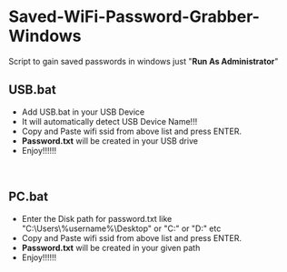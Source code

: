 # Saved-WiFi-Password-Grabber-Windows
Script to gain saved passwords in windows just "<b>Run As Administrator</b>" 
<h2>USB.bat</h2>
<ul>
  <li>Add USB.bat in your USB Device</li>
  <li>It will automatically detect USB Device Name!!!</li>
  <li>Copy and Paste wifi ssid from above list and press ENTER.</li>
  <li><b>Password.txt</b> will be created in your USB drive</li>
  <li>Enjoy!!!!!!</li>
</ul>
<br>
<h2>PC.bat</h2>
<ul>
  <li>Enter the Disk path for password.txt like "C:\Users\%username%\Desktop" or "C:" or "D:" etc</li>
  <li>Copy and Paste wifi ssid from above list and press ENTER.</li>
  <li><b>Password.txt</b> will be created in your given path</li>
  <li>Enjoy!!!!!!</li>
</ul>
